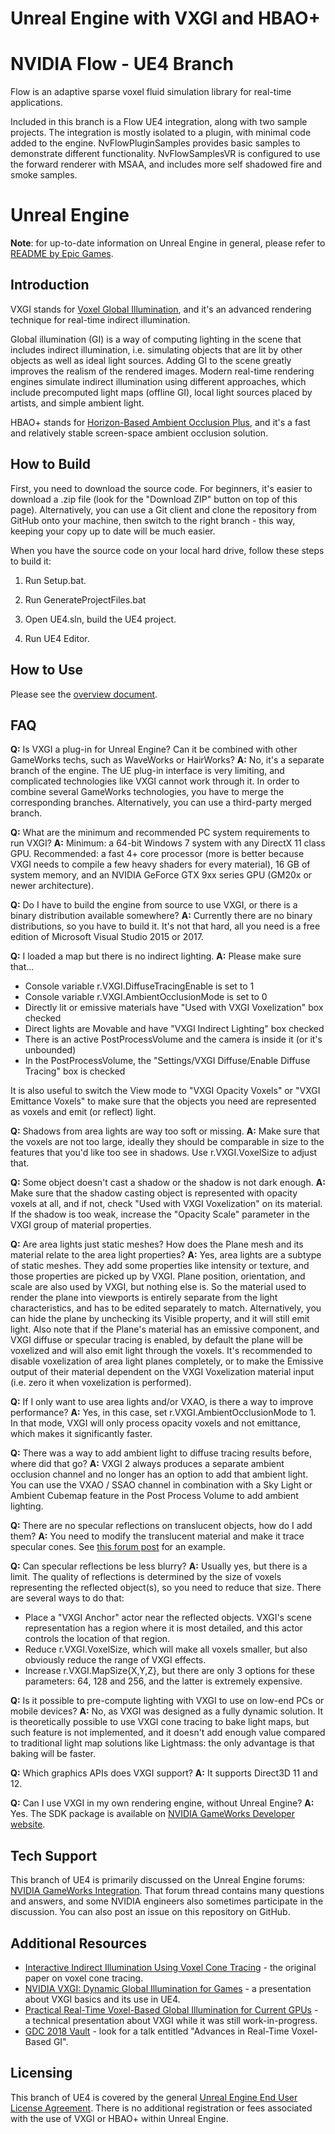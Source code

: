 
Unreal Engine with VXGI and HBAO+
=================================

NVIDIA Flow - UE4 Branch
========================

Flow is an adaptive sparse voxel fluid simulation library for real-time applications.

Included in this branch is a Flow UE4 integration, along with two sample projects. The integration is mostly isolated to a plugin, 
with minimal code added to the engine. NvFlowPluginSamples provides basic samples to demonstrate different functionality. NvFlowSamplesVR 
is configured to use the forward renderer with MSAA, and includes more self shadowed fire and smoke samples.

Unreal Engine
=============


**Note**: for up-to-date information on Unreal Engine in general, please refer to [README by Epic Games](https://github.com/EpicGames/UnrealEngine/blob/release/README.md).

Introduction
------------

VXGI stands for [Voxel Global Illumination](http://www.geforce.com/hardware/technology/vxgi), and it's an advanced rendering technique for real-time indirect illumination.

Global illumination (GI) is a way of computing lighting in the scene that includes indirect illumination, i.e. simulating objects that are lit by other objects as well as ideal light sources. Adding GI to the scene greatly improves the realism of the rendered images. Modern real-time rendering engines simulate indirect illumination using different approaches, which include precomputed light maps (offline GI), local light sources placed by artists, and simple ambient light.

HBAO+ stands for [Horizon-Based Ambient Occlusion Plus](http://www.geforce.com/hardware/technology/hbao-plus), and it's a fast and relatively stable screen-space ambient occlusion solution.

How to Build
------------

First, you need to download the source code. For beginners, it's easier to download a .zip file (look for the "Download ZIP" button on top of this page). Alternatively, you can use a Git client and clone the repository from GitHub onto your machine, then switch to the right branch - this way, keeping your copy up to date will be much easier. 

When you have the source code on your local hard drive, follow these steps to build it:

1.  Run Setup.bat.

2.	Run GenerateProjectFiles.bat
	
3.	Open UE4.sln, build the UE4 project.

4.	Run UE4 Editor.

How to Use
----------

Please see the [overview document](UE4_VXGI_Overview.pdf).

FAQ
---

**Q:** Is VXGI a plug-in for Unreal Engine? Can it be combined with other GameWorks techs, such as WaveWorks or HairWorks?
**A:** No, it's a separate branch of the engine. The UE plug-in interface is very limiting, and complicated technologies like VXGI cannot work through it. In order to combine several GameWorks technologies, you have to merge the corresponding branches. Alternatively, you can use a third-party merged branch.

**Q:** What are the minimum and recommended PC system requirements to run VXGI?
**A:** Minimum: a 64-bit Windows 7 system with any DirectX 11 class GPU. Recommended: a fast 4+ core processor (more is better because VXGI needs to compile a few heavy shaders for every material), 16 GB of system memory, and an NVIDIA GeForce GTX 9xx series GPU (GM20x or newer architecture).

**Q:** Do I have to build the engine from source to use VXGI, or there is a binary distribution available somewhere?
**A:** Currently there are no binary distributions, so you have to build it. It's not that hard, all you need is a free edition of Microsoft Visual Studio 2015 or 2017.

**Q:** I loaded a map but there is no indirect lighting.
**A:** Please make sure that...

- Console variable r.VXGI.DiffuseTracingEnable is set to 1
- Console variable r.VXGI.AmbientOcclusionMode is set to 0
- Directly lit or emissive materials have "Used with VXGI Voxelization" box checked
- Direct lights are Movable and have "VXGI Indirect Lighting" box checked
- There is an active PostProcessVolume and the camera is inside it (or it's unbounded)
- In the PostProcessVolume, the "Settings/VXGI Diffuse/Enable Diffuse Tracing" box is checked

It is also useful to switch the View mode to "VXGI Opacity Voxels" or "VXGI Emittance Voxels" to make sure that the objects you need are represented as voxels and emit (or reflect) light.

**Q:** Shadows from area lights are way too soft or missing.
**A:** Make sure that the voxels are not too large, ideally they should be comparable in size to the features that you'd like too see in shadows. Use r.VXGI.VoxelSize to adjust that.

**Q:** Some object doesn't cast a shadow or the shadow is not dark enough.
**A:** Make sure that the shadow casting object is represented with opacity voxels at all, and if not, check "Used with VXGI Voxelization" on its material. If the shadow is too weak, increase the "Opacity Scale" parameter in the VXGI group of material properties.

**Q:** Are area lights just static meshes? How does the Plane mesh and its material relate to the area light properties?
**A:** Yes, area lights are a subtype of static meshes. They add some properties like intensity or texture, and those properties are picked up by VXGI. Plane position, orientation, and scale are also used by VXGI, but nothing else is. So the material used to render the plane into viewports is entirely separate from the light characteristics, and has to be edited separately to match. Alternatively, you can hide the plane by unchecking its Visible property, and it will still emit light. Also note that if the Plane's material has an emissive component, and VXGI diffuse or specular tracing is enabled, by default the plane will be voxelized and will also emit light through the voxels. It's recommended to disable voxelization of area light planes completely, or to make the Emissive output of their material dependent on the VXGI Voxelization material input (i.e. zero it when voxelization is performed).

**Q:** If I only want to use area lights and/or VXAO, is there a way to improve performance?
**A:** Yes, in this case, set r.VXGI.AmbientOcclusionMode to 1. In that mode, VXGI will only process opacity voxels and not emittance, which makes it significantly faster.

**Q:** There was a way to add ambient light to diffuse tracing results before, where did that go?
**A:** VXGI 2 always produces a separate ambient occlusion channel and no longer has an option to add that ambient light. You can use the VXAO / SSAO channel in combination with a Sky Light or Ambient Cubemap feature in the Post Process Volume to add ambient lighting.

**Q:** There are no specular reflections on translucent objects, how do I add them?
**A:** You need to modify the translucent material and make it trace specular cones. See [this forum post](https://forums.unrealengine.com/showthread.php?53735-NVIDIA-GameWorks-Integration&p=423841&highlight=vxgi#post423841) for an example.

**Q:** Can specular reflections be less blurry?
**A:** Usually yes, but there is a limit. The quality of reflections is determined by the size of voxels representing the reflected object(s), so you need to reduce that size. There are several ways to do that:

- Place a "VXGI Anchor" actor near the reflected objects. VXGI's scene representation has a region where it is most detailed, and this actor controls the location of that region.
- Reduce r.VXGI.VoxelSize, which will make all voxels smaller, but also obviously reduce the range of VXGI effects.
- Increase r.VXGI.MapSize{X,Y,Z}, but there are only 3 options for these parameters: 64, 128 and 256, and the latter is extremely expensive.

**Q:** Is it possible to pre-compute lighting with VXGI to use on low-end PCs or mobile devices?
**A:** No, as VXGI was designed as a fully dynamic solution. It is theoretically possible to use VXGI cone tracing to bake light maps, but such feature is not implemented, and it doesn't add enough value compared to traditional light map solutions like Lightmass: the only advantage is that baking will be faster.

**Q:** Which graphics APIs does VXGI support?
**A:** It supports Direct3D 11 and 12.

**Q:** Can I use VXGI in my own rendering engine, without Unreal Engine?
**A:** Yes. The SDK package is available on [NVIDIA GameWorks Developer website](https://developer.nvidia.com/vxgi).


Tech Support
------------

This branch of UE4 is primarily discussed on the Unreal Engine forums: [NVIDIA GameWorks Integration](https://forums.unrealengine.com/showthread.php?53735-NVIDIA-GameWorks-Integration). That forum thread contains many questions and answers, and some NVIDIA engineers also sometimes participate in the discussion. You can also post an issue on this repository on GitHub.

Additional Resources
--------------------

- [Interactive Indirect Illumination Using Voxel Cone Tracing](http://maverick.inria.fr/Publications/2011/CNSGE11b/GIVoxels-pg2011-authors.pdf) - the original paper on voxel cone tracing.
- [NVIDIA VXGI: Dynamic Global Illumination for Games](http://on-demand.gputechconf.com/gtc/2015/presentation/S5670-Alexey-Panteleev.pdf) - a presentation about VXGI basics and its use in UE4.
- [Practical Real-Time Voxel-Based Global Illumination for Current GPUs](http://on-demand.gputechconf.com/gtc/2014/presentations/S4552-rt-voxel-based-global-illumination-gpus.pdf) - a technical presentation about VXGI while it was still work-in-progress.
- [GDC 2018 Vault](http://www.gdcvault.com/browse/gdc-18) - look for a talk entitled "Advances in Real-Time Voxel-Based GI".

Licensing
---------

This branch of UE4 is covered by the general [Unreal Engine End User License Agreement](LICENSE.pdf). There is no additional registration or fees associated with the use of VXGI or HBAO+ within Unreal Engine.

